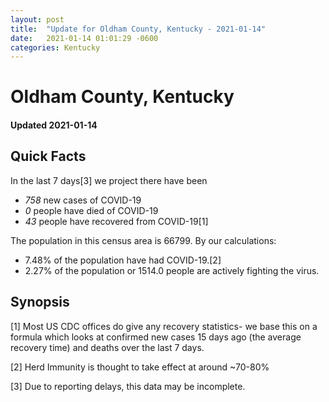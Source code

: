 ```yaml
---
layout: post
title:  "Update for Oldham County, Kentucky - 2021-01-14"
date:   2021-01-14 01:01:29 -0600
categories: Kentucky
---
```


# Oldham County, Kentucky
#### Updated 2021-01-14

## Quick Facts

In the last 7 days[3] we project there have been
- *758* new cases of COVID-19
- *0* people have died of COVID-19
- *43* people have recovered from COVID-19[1]

The population in this census area is 66799. By our calculations:
- 7.48% of the population have had COVID-19.[2]
- 2.27% of the population or 1514.0 people are actively fighting the virus.

## Synopsis




[1] Most US CDC offices do give any recovery statistics- we base this on a formula which looks at confirmed new cases
15 days ago (the average recovery time) and deaths over the last 7 days.

[2] Herd Immunity is thought to take effect at around ~70-80%

[3] Due to reporting delays, this data may be incomplete.
 
    